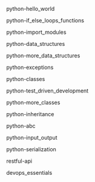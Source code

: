 python-hello_world

python-if_else_loops_functions

python-import_modules

python-data_structures

python-more_data_structures

python-exceptions

python-classes

python-test_driven_development

python-more_classes

python-inheritance

python-abc

python-input_output

python-serialization

restful-api

devops_essentials
